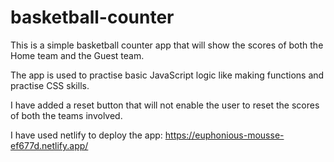 # basketball-counter

This is a simple basketball counter app that will show the scores of both the Home team and the Guest team.

The app is used to practise basic JavaScript logic like making functions and practise CSS skills.

I have added a reset button that will not enable the user to reset the scores of both the teams involved.

I have used netlify to deploy the app:
https://euphonious-mousse-ef677d.netlify.app/